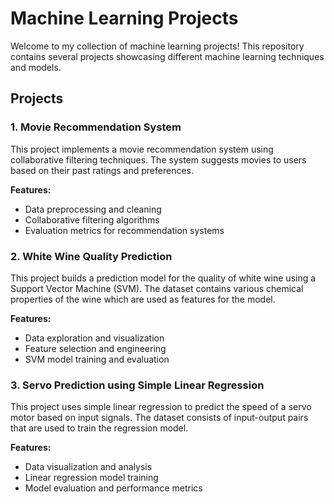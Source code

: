 # Machine Learning Projects

Welcome to my collection of machine learning projects! This repository contains several projects showcasing different machine learning techniques and models.
## Projects

### 1. Movie Recommendation System
This project implements a movie recommendation system using collaborative filtering techniques. The system suggests movies to users based on their past ratings and preferences.

**Features:**
- Data preprocessing and cleaning
- Collaborative filtering algorithms
- Evaluation metrics for recommendation systems

### 2. White Wine Quality Prediction
This project builds a prediction model for the quality of white wine using a Support Vector Machine (SVM). The dataset contains various chemical properties of the wine which are used as features for the model.

**Features:**
- Data exploration and visualization
- Feature selection and engineering
- SVM model training and evaluation

### 3. Servo Prediction using Simple Linear Regression
This project uses simple linear regression to predict the speed of a servo motor based on input signals. The dataset consists of input-output pairs that are used to train the regression model.

**Features:**
- Data visualization and analysis
- Linear regression model training
- Model evaluation and performance metrics
